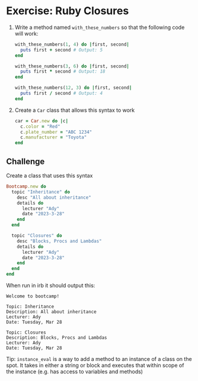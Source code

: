 # Exercise: Ruby Closures

1. Write a method named `with_these_numbers` so that the following code will work:
    
    ```ruby
    with_these_numbers(1, 4) do |first, second|
      puts first + second # Output: 5
    end
    
    with_these_numbers(3, 6) do |first, second|
      puts first * second # Output: 18
    end
    
    with_these_numbers(12, 3) do |first, second|
      puts first / second # Output: 4
    end
    ```
    
2. Create a `Car` class that allows this syntax to work
    
    ```ruby
    car = Car.new do |c|
      c.color = "Red"
      c.plate_number = "ABC 1234"
      c.manufacturer = "Toyota"
    end
    ```
    

## Challenge

Create a class that uses this syntax

```ruby
Bootcamp.new do
  topic "Inheritance" do
    desc "All about inheritance"
    details do
      lecturer "Ady"
      date "2023-3-28"
    end
  end

  topic "Closures" do
    desc "Blocks, Procs and Lambdas"
    details do
      lecturer "Ady"
      date "2023-3-28"
    end
  end
end
```

When run in irb it should output this:

```
Welcome to bootcamp!

Topic: Inheritance
Description: All about inheritance
Lecturer: Ady
Date: Tuesday, Mar 28

Topic: Closures
Description: Blocks, Procs and Lambdas
Lecturer: Ady
Date: Tuesday, Mar 28
```

Tip: `instance_eval` is a way to add a method to an instance of a class on the spot. It takes in either a string or block and executes that within scope of the instance (e.g. has access to variables and methods)
